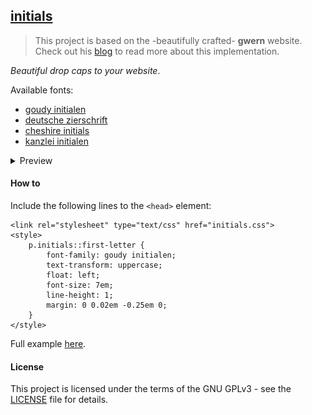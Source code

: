 ## [initials]()

> This project is based on the -beautifully crafted- **gwern** website. Check out his [blog](https://www.gwern.net/About#implementation-details) to read more about this implementation. 

*Beautiful drop caps to your website*.

Available fonts:

* [goudy initialen](https://tug.org/FontCatalogue/goudyinitialen/)
* [deutsche zierschrift](https://www.dafont.com/deutsche-zierschrif.font)
* [cheshire initials](https://www.dafont.com/cheshire-initials.font)
* [kanzlei initialen](https://www.dafont.com/kanzlei.font)

<details><summary>Preview</summary>
<p>

![goudy initialen](imgs/goudy-initialen.png)

goudy initialen

![deutsche zierschrift](imgs/deutsche-zierschrift.png)

deutsche zierschrift

![cheshire initials](imgs/cheshire-initials.png)

cheshire initials

![kanzlei initialen](imgs/kanzlei-initialen.png)

kanzlei initialen

</p>
</details>

#### How to

Include the following lines to the `<head>` element:

```
<link rel="stylesheet" type="text/css" href="initials.css">
<style>
    p.initials::first-letter {
        font-family: goudy initialen;
        text-transform: uppercase;
        float: left;
        font-size: 7em;
        line-height: 1;
        margin: 0 0.02em -0.25em 0;
    }
</style>
```

Full example [here](index.html).

#### License

This project is licensed under the terms of the GNU GPLv3 - see the [LICENSE](LICENSE) file for details.